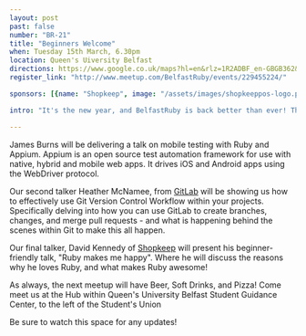 ```yaml
---
layout: post
past: false
number: "BR-21"
title: "Beginners Welcome"
when: Tuesday 15th March, 6.30pm
location: Queen's Uiversity Belfast
directions: https://www.google.co.uk/maps?hl=en&rlz=1R2ADBF_en-GBGB362&um=1&ie=UTF-8&q=student+guidance+centre&fb=1&gl=uk&hq=student+guidance+centre&hnear=0x4860fffdd7d08a3b:0x2e57162cefc7c531,Belfast&cid=5214376252065736888
register_link: "http://www.meetup.com/BelfastRuby/events/229455224/"

sponsors: [{name: "Shopkeep", image: "/assets/images/shopkeeppos-logo.png", link: "http://shopkeep.com"}, {name: "GitLab", image: "/assets/images/gitlab-logo.svg", link: "https://about.gitlab.com/"}, {name: "Four Star Pizza", image: "/assets/images/fourstarpizza-logo.png", link: "http://www.fourstarpizza.co.uk/"}]

intro: "It's the new year, and BelfastRuby is back better than ever! The March 2016 meetup has three great beginner-friendly talks lined up. Be sure to not miss out!"

---
```


James Burns will be delivering a talk on mobile testing with Ruby and Appium. Appium is an open source test automation framework for use with native, hybrid and mobile web apps. It drives iOS and Android apps using the WebDriver protocol.

Our second talker Heather McNamee, from [GitLab](https://about.gitlab.com/) will be showing us how to effectively use Git Version Control Workflow within your projects. Specifically delving into how you can use GitLab to create branches, changes, and merge pull requests - and what is happening behind the scenes within Git to make this all happen.

Our final talker, David Kennedy of [Shopkeep](http://www.shopkeep.com/) will present his beginner-friendly talk, "Ruby makes me happy". Where he will discuss the reasons why he loves Ruby, and what makes Ruby awesome!

As always, the next meetup will have Beer, Soft Drinks, and Pizza! Come meet us at the Hub within Queen's University Belfast Student Guidance Center, to the left of the Student's Union

Be sure to watch this space for any updates!
